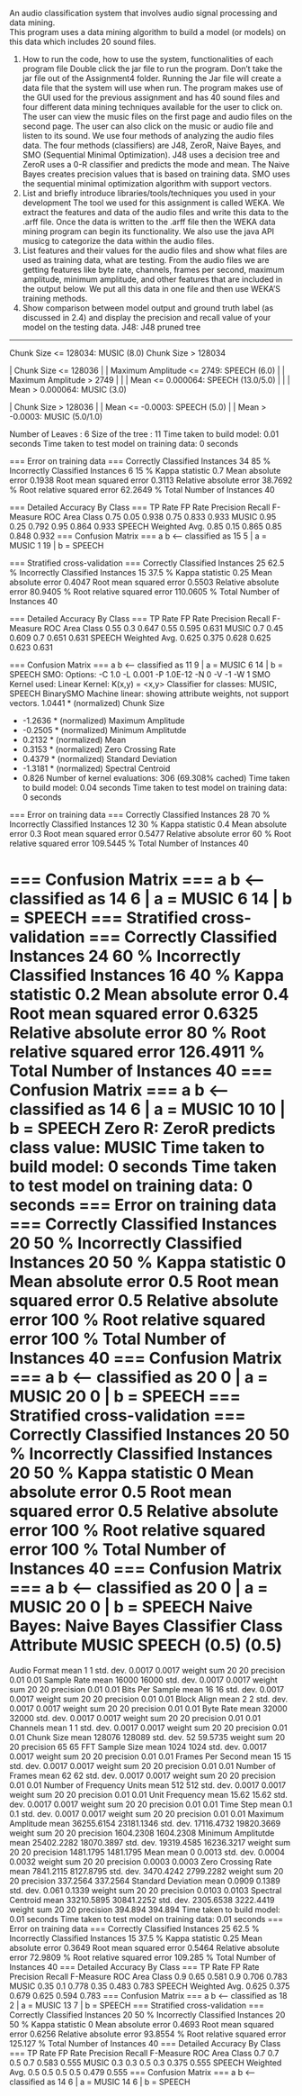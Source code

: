 An  audio  classification  system  that  involves  audio  signal processing  and  data mining.  
This program uses a  data  mining algorithm to build a model (or models) on this data which includes 20 sound files. 

1. How to run the code, how to use the system, functionalities of each program file
Double click the jar file to run the program. Don’t take the jar file out of the Assignment4
folder. Running the Jar file will create a data file that the system will use when run. The
program makes use of the GUI used for the previous assignment and has 40 sound files and
four different data mining techniques available for the user to click on. The user can view the
music files on the first page and audio files on the second page. The user can also click on
the music or audio file and listen to its sound. We use four methods of analyzing the audio
files data. The four methods (classifiers) are J48, ZeroR, Naive Bayes, and SMO
(Sequential Minimal Optimization). J48 uses a decision tree and ZeroR uses a 0-R classifier
and predicts the mode and mean. The Naive Bayes creates precision values that is based
on training data. SMO uses the sequential minimal optimization algorithm with support
vectors.
2. List and briefly introduce libraries/tools/techniques you used in your development
The tool we used for this assignment is called WEKA. We extract the features and data of
the audio files and write this data to the .arff file. Once the data is written to the .arff file then
the WEKA data mining program can begin its functionality. We also use the java API musicg
to categorize the data within the audio files.
3. List features and their values for the audio files and show what files are used as
training data, what are testing.
From the audio files we are getting features like byte rate, channels, frames per second,
maximum amplitude, minimum amplitude, and other features that are included in the output
below. We put all this data in one file and then use WEKA’S training methods.
4. Show comparison between model output and ground truth label (as discussed in
2.4) and display the precision and recall value of your model on the testing data.
J48:
J48 pruned tree
------------------
Chunk Size <= 128034: MUSIC (8.0)
Chunk Size > 128034

| Chunk Size <= 128036
| | Maximum Amplitude <= 2749: SPEECH (6.0)
| | Maximum Amplitude > 2749
| | | Mean <= 0.000064: SPEECH (13.0/5.0)
| | | Mean > 0.000064: MUSIC (3.0)

| Chunk Size > 128036
| | Mean <= -0.0003: SPEECH (5.0)
| | Mean > -0.0003: MUSIC (5.0/1.0)

Number of Leaves :  6
Size of the tree : 11
Time taken to build model: 0.01 seconds
Time taken to test model on training data: 0 seconds

=== Error on training data ===
Correctly Classified Instances 34 85 %
Incorrectly Classified Instances 6 15 %
Kappa statistic 0.7
Mean absolute error 0.1938
Root mean squared error 0.3113
Relative absolute error 38.7692 %
Root relative squared error 62.2649 %
Total Number of Instances 40 

=== Detailed Accuracy By Class ===
TP Rate FP Rate Precision Recall F-Measure ROC Area Class
0.75 0.05 0.938 0.75 0.833 0.933 MUSIC
0.95 0.25 0.792 0.95 0.864 0.933 SPEECH
Weighted Avg. 0.85 0.15 0.865 0.85 0.848 0.932
=== Confusion Matrix ===
a b <-- classified as
15 5 | a = MUSIC
1 19 | b = SPEECH

=== Stratified cross-validation ===
Correctly Classified Instances 25 62.5 %
Incorrectly Classified Instances 15 37.5 %
Kappa statistic 0.25
Mean absolute error 0.4047
Root mean squared error 0.5503
Relative absolute error 80.9405 %
Root relative squared error 110.0605 %
Total Number of Instances 40 

=== Detailed Accuracy By Class ===
TP Rate FP Rate Precision Recall F-Measure ROC Area Class
0.55 0.3 0.647 0.55 0.595 0.631 MUSIC
0.7 0.45 0.609 0.7 0.651 0.631 SPEECH
Weighted Avg. 0.625 0.375 0.628 0.625 0.623 0.631

=== Confusion Matrix ===
a b <-- classified as
11 9 | a = MUSIC
6 14 | b = SPEECH
SMO:
Options: -C 1.0 -L 0.001 -P 1.0E-12 -N 0 -V -1 -W 1
SMO
Kernel used:
Linear Kernel: K(x,y) = <x,y>
Classifier for classes: MUSIC, SPEECH
BinarySMO
Machine linear: showing attribute weights, not support vectors.
1.0441 * (normalized) Chunk Size
+ -1.2636 * (normalized) Maximum Amplitude
+ -0.2505 * (normalized) Minimum Amplitutde
+ 0.2132 * (normalized) Mean
+ 0.3153 * (normalized) Zero Crossing Rate
+ 0.4379 * (normalized) Standard Deviation
+ -1.3181 * (normalized) Spectral Centroid
+ 0.826
Number of kernel evaluations: 306 (69.308% cached)
Time taken to build model: 0.04 seconds
Time taken to test model on training data: 0 seconds

=== Error on training data ===
Correctly Classified Instances 28 70 %
Incorrectly Classified Instances 12 30 %
Kappa statistic 0.4
Mean absolute error 0.3
Root mean squared error 0.5477
Relative absolute error 60 %
Root relative squared error 109.5445 %
Total Number of Instances 40 

=== Confusion Matrix ===
a b <-- classified as
14 6 | a = MUSIC
6 14 | b = SPEECH
=== Stratified cross-validation ===
Correctly Classified Instances 24 60 %
Incorrectly Classified Instances 16 40 %
Kappa statistic 0.2
Mean absolute error 0.4
Root mean squared error 0.6325
Relative absolute error 80 %
Root relative squared error 126.4911 %
Total Number of Instances 40 
=== Confusion Matrix ===
a b <-- classified as
14 6 | a = MUSIC
10 10 | b = SPEECH
Zero R:
ZeroR predicts class value: MUSIC
Time taken to build model: 0 seconds
Time taken to test model on training data: 0 seconds
=== Error on training data ===
Correctly Classified Instances 20 50 %
Incorrectly Classified Instances 20 50 %
Kappa statistic 0 
Mean absolute error 0.5
Root mean squared error 0.5
Relative absolute error 100 %
Root relative squared error 100 %
Total Number of Instances 40 
=== Confusion Matrix ===
a b <-- classified as
20 0 | a = MUSIC
20 0 | b = SPEECH
=== Stratified cross-validation ===
Correctly Classified Instances 20 50 %
Incorrectly Classified Instances 20 50 %
Kappa statistic 0 
Mean absolute error 0.5
Root mean squared error 0.5
Relative absolute error 100 %
Root relative squared error 100 %
Total Number of Instances 40 
=== Confusion Matrix ===
a b <-- classified as
20 0 | a = MUSIC
20 0 | b = SPEECH
Naive Bayes:
Naive Bayes Classifier
Class
Attribute MUSIC SPEECH
(0.5) (0.5)
====================================================
Audio Format
mean 1 1
std. dev. 0.0017 0.0017
weight sum 20 20
precision 0.01 0.01
Sample Rate
mean 16000 16000
std. dev. 0.0017 0.0017
weight sum 20 20
precision 0.01 0.01
Bits Per Sample
mean 16 16
std. dev. 0.0017 0.0017
weight sum 20 20
precision 0.01 0.01
Block Align
mean 2 2
std. dev. 0.0017 0.0017
weight sum 20 20
precision 0.01 0.01
Byte Rate
mean 32000 32000
std. dev. 0.0017 0.0017
weight sum 20 20
precision 0.01 0.01
Channels
mean 1 1
std. dev. 0.0017 0.0017
weight sum 20 20
precision 0.01 0.01
Chunk Size
mean 128076 128089
std. dev. 52 59.5735
weight sum 20 20
precision 65 65
FFT Sample Size
mean 1024 1024
std. dev. 0.0017 0.0017
weight sum 20 20
precision 0.01 0.01
Frames Per Second
mean 15 15
std. dev. 0.0017 0.0017
weight sum 20 20
precision 0.01 0.01
Number of Frames
mean 62 62
std. dev. 0.0017 0.0017
weight sum 20 20
precision 0.01 0.01
Number of Frequency Units
mean 512 512
std. dev. 0.0017 0.0017
weight sum 20 20
precision 0.01 0.01
Unit Frequency
mean 15.62 15.62
std. dev. 0.0017 0.0017
weight sum 20 20
precision 0.01 0.01
Time Step
mean 0.1 0.1
std. dev. 0.0017 0.0017
weight sum 20 20
precision 0.01 0.01
Maximum Amplitude
mean 36255.6154 23181.1346
std. dev. 17116.4732 19820.3669
weight sum 20 20
precision 1604.2308 1604.2308
Minimum Amplitutde
mean 25402.2282 18070.3897
std. dev. 19319.4585 16236.3217
weight sum 20 20
precision 1481.1795 1481.1795
Mean
mean 0 0.0013
std. dev. 0.0004 0.0032
weight sum 20 20
precision 0.0003 0.0003
Zero Crossing Rate
mean 7841.2115 8127.8795
std. dev. 3470.4242 2799.2282
weight sum 20 20
precision 337.2564 337.2564
Standard Deviation
mean 0.0909 0.1389
std. dev. 0.061 0.1339
weight sum 20 20
precision 0.0103 0.0103
Spectral Centroid
mean 33210.5895 30841.2252
std. dev. 2305.6538 3222.4419
weight sum 20 20
precision 394.894 394.894
Time taken to build model: 0.01 seconds
Time taken to test model on training data: 0.01 seconds
=== Error on training data ===
Correctly Classified Instances 25 62.5 %
Incorrectly Classified Instances 15 37.5 %
Kappa statistic 0.25
Mean absolute error 0.3649
Root mean squared error 0.5464
Relative absolute error 72.9809 %
Root relative squared error 109.285 %
Total Number of Instances 40 
=== Detailed Accuracy By Class ===
TP Rate FP Rate Precision Recall F-Measure ROC Area Class
0.9 0.65 0.581 0.9 0.706 0.783 MUSIC
0.35 0.1 0.778 0.35 0.483 0.783 SPEECH
Weighted Avg. 0.625 0.375 0.679 0.625 0.594 0.783
=== Confusion Matrix ===
a b <-- classified as
18 2 | a = MUSIC
13 7 | b = SPEECH
=== Stratified cross-validation ===
Correctly Classified Instances 20 50 %
Incorrectly Classified Instances 20 50 %
Kappa statistic 0 
Mean absolute error 0.4693
Root mean squared error 0.6256
Relative absolute error 93.8554 %
Root relative squared error 125.127 %
Total Number of Instances 40 
=== Detailed Accuracy By Class ===
TP Rate FP Rate Precision Recall F-Measure ROC Area Class
0.7 0.7 0.5 0.7 0.583 0.555 MUSIC
0.3 0.3 0.5 0.3 0.375 0.555 SPEECH
Weighted Avg. 0.5 0.5 0.5 0.5 0.479 0.555
=== Confusion Matrix ===
a b <-- classified as
14 6 | a = MUSIC
14 6 | b = SPEECH
